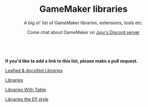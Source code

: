 <h1 align="center">GameMaker libraries</h1>

<p align="center">A big ol' list of GameMaker libraries, extensions, tools etc.</p>

<p align="center">Come chat about GameMaker on <a href="https://discord.gg/8krYCqr">Juju's Discord server</a></p>

&nbsp;

&nbsp;

**If you'd like to add a link to this list, please make a pull request.**

[Leafied & docsifed Libraries](leafy-docsify/index.md)

[Libraries](Libraries.md)

[Libraries With Table](Libraries-with-table.md)

[Libraries the Elf style](Libraries-dragon-style.md)
